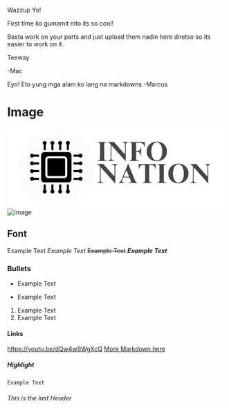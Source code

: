 Wazzup Yo!

First time ko gumamit nito its so cool!

Basta work on your parts and just upload them nadin here diretso so its easier to work on it.

Teeway

-Mac

Eyo! Eto yung mga alam ko lang na markdowns -Marcus


# Image
![image](/logo.png "Logo")
![image](/folder/image.png "Title of Image")

## Font
Example Text
_Example Text_
~~Example Text~~
**_Example Text_**

### Bullets
- Example Text
* Example Text

1. Example Text
2. Example Text

#### Links
https://youtu.be/dQw4w9WgXcQ
[More Markdown here](https://github.com/adam-p/markdown-here/wiki/Markdown-Cheatsheet "Markdown Cheatsheet")

##### Highlight
``Example Text``

###### This is the last Header
